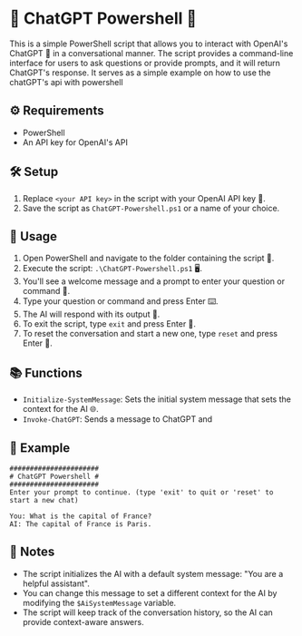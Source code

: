# 🤖 ChatGPT Powershell 🚀

This is a simple PowerShell script that allows you to interact with OpenAI's ChatGPT 🧠 in a conversational manner. The script provides a command-line interface for users to ask questions or provide prompts, and it will return ChatGPT's response.
It serves as a simple example on how to use the chatGPT's api with powershell

## ⚙️ Requirements

- PowerShell
- An API key for OpenAI's API

## 🛠️ Setup

1. Replace `<your API key>` in the script with your OpenAI API key 🔑.
2. Save the script as `ChatGPT-Powershell.ps1` or a name of your choice.

## 🚀 Usage

1. Open PowerShell and navigate to the folder containing the script 📁.
2. Execute the script: `.\ChatGPT-Powershell.ps1` 🖥️.
3. You'll see a welcome message and a prompt to enter your question or command 🎤.
4. Type your question or command and press Enter ⌨️.
5. The AI will respond with its output 💬.
6. To exit the script, type `exit` and press Enter 🚪.
7. To reset the conversation and start a new one, type `reset` and press Enter 🔄.

## 📚 Functions

- `Initialize-SystemMessage`: Sets the initial system message that sets the context for the AI 🌐.
- `Invoke-ChatGPT`: Sends a message to ChatGPT and

## 📖 Example

```plaintext
######################
# ChatGPT Powershell #
######################
Enter your prompt to continue. (type 'exit' to quit or 'reset' to start a new chat)

You: What is the capital of France?
AI: The capital of France is Paris.
```

## 📝 Notes

- The script initializes the AI with a default system message: "You are a helpful assistant".
- You can change this message to set a different context for the AI by modifying the `$AiSystemMessage` variable.
- The script will keep track of the conversation history, so the AI can provide context-aware answers.